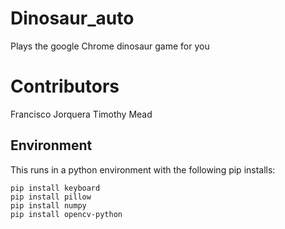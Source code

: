 # Dinosaur_auto
Plays the google Chrome dinosaur game for you

# Contributors
Francisco Jorquera
Timothy Mead

## Environment
This runs in a python environment with the following pip installs:
```
pip install keyboard
pip install pillow
pip install numpy
pip install opencv-python
```
